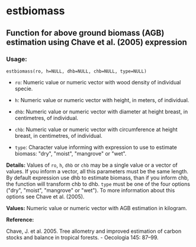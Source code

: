 # estbiomass

## Function for above ground biomass (AGB) estimation using Chave et al. (2005) expression

### Usage:

`estbiomass(ro, h=NULL, dhb=NULL, chb=NULL, type=NULL)`

* `ro`:  Numeric value or numeric vector with wood density of individual specie.

* `h`: Numeric value or numeric vector with height, in meters, of individual.

* `dhb`: Numeric value or numeric vector with diameter at height breast, in centimetres, of individual.

* `chb`:  Numeric value or numeric vector with circumference at height breast, in centimetres, of individual.

* `type`: Character value informing with expression to use to estimate biomass: "dry", "moist", "mangrove" or "wet".

**Details:** Values of `ro`, `h`, `dhb` or `chb` may be a single value or a vector of values. If you inform a vector, all this parameters must be the same length. By default expression use dhb to estimate biomass, than if you inform chb, the function will transform chb to dhb. `type` must be one of the four options ("dry", "moist", "mangrove" or "wet"). To more information about this options see Chave et al. (2005).

**Values:** Numeric value or numeric vector with AGB estimation in kilogram.

**Reference:**

Chave, J. et al. 2005. Tree allometry and improved estimation of carbon stocks and balance in tropical forests. - Oecologia 145: 87–99.
